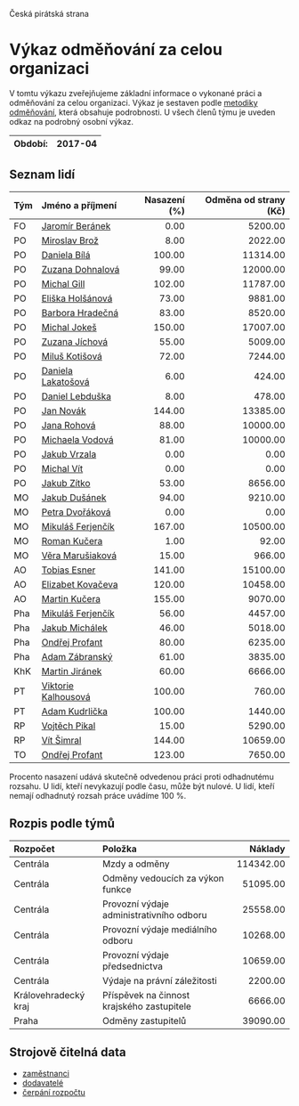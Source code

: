 Česká pirátská strana

Výkaz odměňování za celou organizaci
===========================

V tomtu výkazu zveřejňujeme základní informace o vykonané práci a odměňování
za celou organizaci. Výkaz je sestaven podle [metodiky odměňování][metodika],
která obsahuje podrobnosti. U všech členů týmu je uveden odkaz na podrobný osobní výkaz.

Období:                  | 2017-04
-----------------------  | --------------------


Seznam lidí
--------------

| Tým   | Jméno a příjmení                                                  |   Nasazení (%) |   Odměna od strany (Kč) |
|:------|:------------------------------------------------------------------|---------------:|------------------------:|
| FO    | [Jaromír Beránek](../../tymy/FO/2017/04/jaromir-beranek/)         |           0.00 |                 5200.00 |
| PO    | [Miroslav Brož](../../tymy/PO/2017/04/miroslav-broz/)             |           8.00 |                 2022.00 |
| PO    | [Daniela Bílá](../../tymy/PO/2017/04/daniela-bila/)               |         100.00 |                11314.00 |
| PO    | [Zuzana Dohnalová](../../tymy/PO/2017/04/zuzana-dohnalova/)       |          99.00 |                12000.00 |
| PO    | [Michal Gill](../../tymy/PO/2017/04/michal-gill/)                 |         102.00 |                11787.00 |
| PO    | [Eliška Holšánová](../../tymy/PO/2017/04/eliska-holsanova/)       |          73.00 |                 9881.00 |
| PO    | [Barbora Hradečná](../../tymy/PO/2017/04/barbora-hradecna/)       |          83.00 |                 8520.00 |
| PO    | [Michal Jokeš](../../tymy/PO/2017/04/michal-jokes/)               |         150.00 |                17007.00 |
| PO    | [Zuzana Jíchová](../../tymy/PO/2017/04/zuzana-jichova/)           |          55.00 |                 5009.00 |
| PO    | [Miluš Kotišová](../../tymy/PO/2017/04/milus-kotisova/)           |          72.00 |                 7244.00 |
| PO    | [Daniela Lakatošová](../../tymy/PO/2017/04/daniela-lakatosova/)   |           6.00 |                  424.00 |
| PO    | [Daniel Lebduška](../../tymy/PO/2017/04/daniel-lebduska/)         |           8.00 |                  478.00 |
| PO    | [Jan Novák](../../tymy/PO/2017/04/jan-novak/)                     |         144.00 |                13385.00 |
| PO    | [Jana Rohová](../../tymy/PO/2017/04/jana-rohova/)                 |          88.00 |                10000.00 |
| PO    | [Michaela Vodová](../../tymy/PO/2017/04/michaela-vodova/)         |          81.00 |                10000.00 |
| PO    | [Jakub Vrzala](../../tymy/PO/2017/04/jakub-vrzala/)               |           0.00 |                    0.00 |
| PO    | [Michal Vít](../../tymy/PO/2017/04/michal-vit/)                   |           0.00 |                    0.00 |
| PO    | [Jakub Zítko](../../tymy/PO/2017/04/jakub-zitko/)                 |          53.00 |                 8656.00 |
| MO    | [Jakub Dušánek](../../tymy/MO/2017/04/jakub-dusanek/)             |          94.00 |                 9210.00 |
| MO    | [Petra Dvořáková](../../tymy/MO/2017/04/petra-dvorakova/)         |           0.00 |                    0.00 |
| MO    | [Mikuláš Ferjenčík](../../tymy/MO/2017/04/mikulas-ferjencik/)     |         167.00 |                10500.00 |
| MO    | [Roman Kučera](../../tymy/MO/2017/04/roman-kucera/)               |           1.00 |                   92.00 |
| MO    | [Věra Marušiaková](../../tymy/MO/2017/04/vera-marusiakova/)       |          15.00 |                  966.00 |
| AO    | [Tobias Esner](../../tymy/AO/2017/04/tobias-esner/)               |         141.00 |                15100.00 |
| AO    | [Elizabet Kovačeva](../../tymy/AO/2017/04/elizabet-kovaceva/)     |         120.00 |                10458.00 |
| AO    | [Martin Kučera](../../tymy/AO/2017/04/martin-kucera/)             |         155.00 |                 9070.00 |
| Pha   | [Mikuláš Ferjenčík](../../tymy/Pha/2017/04/mikulas-ferjencik/)    |          56.00 |                 4457.00 |
| Pha   | [Jakub Michálek](../../tymy/Pha/2017/04/jakub-michalek/)          |          46.00 |                 5018.00 |
| Pha   | [Ondřej Profant](../../tymy/Pha/2017/04/ondrej-profant/)          |          80.00 |                 6235.00 |
| Pha   | [Adam Zábranský](../../tymy/Pha/2017/04/adam-zabransky/)          |          61.00 |                 3835.00 |
| KhK   | [Martin Jiránek](../../tymy/KhK/2017/04/martin-jiranek/)          |          60.00 |                 6666.00 |
| PT    | [Viktorie Kalhousová](../../tymy/PT/2017/04/viktorie-kalhousova/) |         100.00 |                  760.00 |
| PT    | [Adam Kudrlička](../../tymy/PT/2017/04/adam-kudrlicka/)           |         100.00 |                 1440.00 |
| RP    | [Vojtěch Pikal](../../tymy/RP/2017/04/vojtech-pikal/)             |          15.00 |                 5290.00 |
| RP    | [Vít Šimral](../../tymy/RP/2017/04/vit-simral/)                   |         144.00 |                10659.00 |
| TO    | [Ondřej Profant](../../tymy/TO/2017/04/ondrej-profant/)           |         123.00 |                 7650.00 |

Procento nasazení udává skutečně odvedenou práci proti odhadnutému rozsahu. 
U lidí, kteří nevykazují podle času, může být nulové. U lidí, kteří nemají odhadnutý rozsah
práce uvádíme 100 %.

Rozpis podle týmů
-----------------

| Rozpočet             | Položka                                    |   Náklady |
|:---------------------|:-------------------------------------------|----------:|
| Centrála             | Mzdy a odměny                              | 114342.00 |
| Centrála             | Odměny vedoucích za výkon funkce           |  51095.00 |
| Centrála             | Provozní výdaje administrativního odboru   |  25558.00 |
| Centrála             | Provozní výdaje mediálního odboru          |  10268.00 |
| Centrála             | Provozní výdaje předsednictva              |  10659.00 |
| Centrála             | Výdaje na právní záležitosti               |   2200.00 |
| Královehradecký kraj | Příspěvek na činnost krajského zastupitele |   6666.00 |
| Praha                | Odměny zastupitelů                         |  39090.00 |

Strojově čitelná data
-------------------

* [zaměstnanci](zamestnanci.tsv)
* [dodavatelé](dodavatele.tsv)
* [čerpání rozpočtu](cerpani_rozpoctu.tsv)

[metodika]: https://redmine.pirati.cz/projects/po/wiki/Odmenovani
